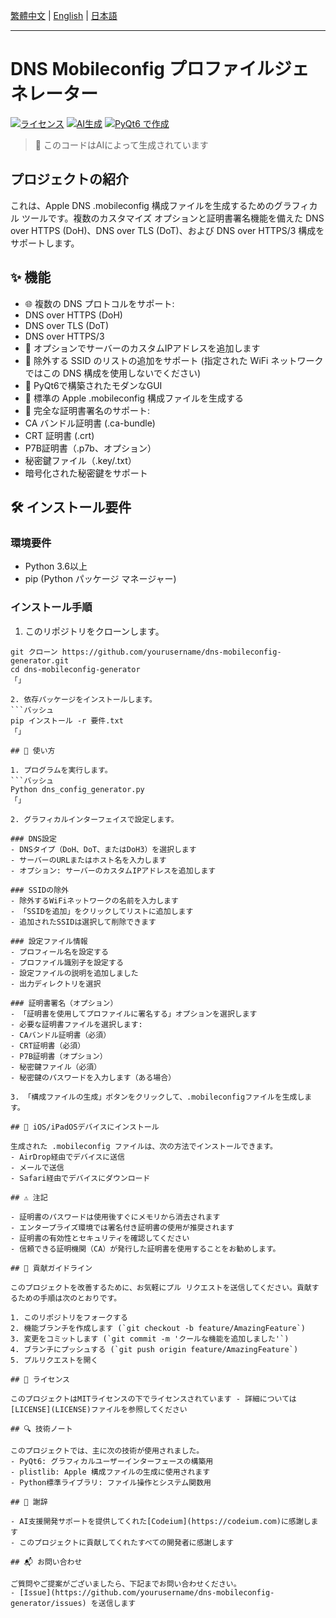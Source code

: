 [繁體中文](README.md) | [English](README.en.md) | [日本語](README.ja.md)

---

# DNS Mobileconfig プロファイルジェネレーター

[![ライセンス](https://img.shields.io/badge/license-MIT-blue.svg)](ライセンス)
[![AI生成](https://img.shields.io/badge/AI-Generated-green.svg)](https://codeium.com)
[![PyQt6 で作成](https://img.shields.io/badge/Made%20with-PyQt6-41CD52.svg)](https://www.riverbankcomputing.com/software/pyqt/)

> 🤖 このコードはAIによって生成されています

## プロジェクトの紹介

これは、Apple DNS .mobileconfig 構成ファイルを生成するためのグラフィカル ツールです。複数のカスタマイズ オプションと証明書署名機能を備えた DNS over HTTPS (DoH)、DNS over TLS (DoT)、および DNS over HTTPS/3 構成をサポートします。

## ✨ 機能

- 🌐 複数の DNS プロトコルをサポート:
- DNS over HTTPS (DoH)
- DNS over TLS (DoT)
- DNS over HTTPS/3
- 🔧 オプションでサーバーのカスタムIPアドレスを追加します
- 📱 除外する SSID のリストの追加をサポート (指定された WiFi ネットワークではこの DNS 構成を使用しないでください)
- 🎨 PyQt6で構築されたモダンなGUI
- 📄 標準の Apple .mobileconfig 構成ファイルを生成する
- 🔐 完全な証明書署名のサポート:
- CA バンドル証明書 (.ca-bundle)
- CRT 証明書 (.crt)
- P7B証明書（.p7b、オプション）
- 秘密鍵ファイル（.key/.txt）
- 暗号化された秘密鍵をサポート

## 🛠️ インストール要件

### 環境要件
- Python 3.6以上
- pip (Python パッケージ マネージャー)

### インストール手順

1. このリポジトリをクローンします。
```バッシュ
git クローン https://github.com/yourusername/dns-mobileconfig-generator.git
cd dns-mobileconfig-generator
「」

2. 依存パッケージをインストールします。
```バッシュ
pip インストール -r 要件.txt
「」

## 📖 使い方

1. プログラムを実行します。
```バッシュ
Python dns_config_generator.py
「」

2. グラフィカルインターフェイスで設定します。

### DNS設定
- DNSタイプ（DoH、DoT、またはDoH3）を選択します
- サーバーのURLまたはホスト名を入力します
- オプション: サーバーのカスタムIPアドレスを追加します

### SSIDの除外
- 除外するWiFiネットワークの名前を入力します
- 「SSIDを追加」をクリックしてリストに追加します
- 追加されたSSIDは選択して削除できます

### 設定ファイル情報
- プロフィール名を設定する
- プロファイル識別子を設定する
- 設定ファイルの説明を追加しました
- 出力ディレクトリを選択

### 証明書署名（オプション）
- 「証明書を使用してプロファイルに署名する」オプションを選択します
- 必要な証明書ファイルを選択します:
- CAバンドル証明書（必須）
- CRT証明書（必須）
- P7B証明書（オプション）
- 秘密鍵ファイル（必須）
- 秘密鍵のパスワードを入力します（ある場合）

3. 「構成ファイルの生成」ボタンをクリックして、.mobileconfigファイルを生成します。

## 📱 iOS/iPadOSデバイスにインストール

生成された .mobileconfig ファイルは、次の方法でインストールできます。
- AirDrop経由でデバイスに送信
- メールで送信
- Safari経由でデバイスにダウンロード

## ⚠️ 注記

- 証明書のパスワードは使用後すぐにメモリから消去されます
- エンタープライズ環境では署名付き証明書の使用が推奨されます
- 証明書の有効性とセキュリティを確認してください
- 信頼できる証明機関（CA）が発行した証明書を使用することをお勧めします。

## 🤝 貢献ガイドライン

このプロジェクトを改善するために、お気軽にプル リクエストを送信してください。貢献するための手順は次のとおりです。

1. このリポジトリをフォークする
2. 機能ブランチを作成します (`git checkout -b feature/AmazingFeature`)
3. 変更をコミットします (`git commit -m 'クールな機能を追加しました'`)
4. ブランチにプッシュする (`git push origin feature/AmazingFeature`)
5. プルリクエストを開く

## 📜 ライセンス

このプロジェクトはMITライセンスの下でライセンスされています - 詳細については[LICENSE](LICENSE)ファイルを参照してください

## 🔍 技術ノート

このプロジェクトでは、主に次の技術が使用されました。
- PyQt6: グラフィカルユーザーインターフェースの構築用
- plistlib: Apple 構成ファイルの生成に使用されます
- Python標準ライブラリ: ファイル操作とシステム関数用

## 👥 謝辞

- AI支援開発サポートを提供してくれた[Codeium](https://codeium.com)に感謝します
- このプロジェクトに貢献してくれたすべての開発者に感謝します

## 📬 お問い合わせ

ご質問やご提案がございましたら、下記までお問い合わせください。
- [Issue](https://github.com/yourusername/dns-mobileconfig-generator/issues) を送信します

